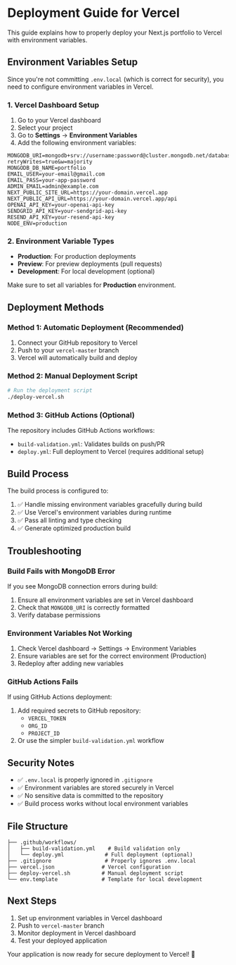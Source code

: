 # Deployment Guide for Vercel

This guide explains how to properly deploy your Next.js portfolio to Vercel with environment variables.

## Environment Variables Setup

Since you're not committing `.env.local` (which is correct for security), you need to configure environment variables in Vercel.

### 1. Vercel Dashboard Setup

1. Go to your Vercel dashboard
2. Select your project
3. Go to **Settings** → **Environment Variables**
4. Add the following environment variables:

```
MONGODB_URI=mongodb+srv://username:password@cluster.mongodb.net/database?retryWrites=true&w=majority
MONGODB_DB_NAME=portfolio
EMAIL_USER=your-email@gmail.com
EMAIL_PASS=your-app-password
ADMIN_EMAIL=admin@example.com
NEXT_PUBLIC_SITE_URL=https://your-domain.vercel.app
NEXT_PUBLIC_API_URL=https://your-domain.vercel.app/api
OPENAI_API_KEY=your-openai-api-key
SENDGRID_API_KEY=your-sendgrid-api-key
RESEND_API_KEY=your-resend-api-key
NODE_ENV=production
```

### 2. Environment Variable Types

- **Production**: For production deployments
- **Preview**: For preview deployments (pull requests)
- **Development**: For local development (optional)

Make sure to set all variables for **Production** environment.

## Deployment Methods

### Method 1: Automatic Deployment (Recommended)

1. Connect your GitHub repository to Vercel
2. Push to your `vercel-master` branch
3. Vercel will automatically build and deploy

### Method 2: Manual Deployment Script

```bash
# Run the deployment script
./deploy-vercel.sh
```

### Method 3: GitHub Actions (Optional)

The repository includes GitHub Actions workflows:

- `build-validation.yml`: Validates builds on push/PR
- `deploy.yml`: Full deployment to Vercel (requires additional setup)

## Build Process

The build process is configured to:

1. ✅ Handle missing environment variables gracefully during build
2. ✅ Use Vercel's environment variables during runtime
3. ✅ Pass all linting and type checking
4. ✅ Generate optimized production build

## Troubleshooting

### Build Fails with MongoDB Error

If you see MongoDB connection errors during build:

1. Ensure all environment variables are set in Vercel dashboard
2. Check that `MONGODB_URI` is correctly formatted
3. Verify database permissions

### Environment Variables Not Working

1. Check Vercel dashboard → Settings → Environment Variables
2. Ensure variables are set for the correct environment (Production)
3. Redeploy after adding new variables

### GitHub Actions Fails

If using GitHub Actions deployment:

1. Add required secrets to GitHub repository:
   - `VERCEL_TOKEN`
   - `ORG_ID`
   - `PROJECT_ID`
2. Or use the simpler `build-validation.yml` workflow

## Security Notes

- ✅ `.env.local` is properly ignored in `.gitignore`
- ✅ Environment variables are stored securely in Vercel
- ✅ No sensitive data is committed to the repository
- ✅ Build process works without local environment variables

## File Structure

```
├── .github/workflows/
│   ├── build-validation.yml    # Build validation only
│   └── deploy.yml             # Full deployment (optional)
├── .gitignore                 # Properly ignores .env.local
├── vercel.json               # Vercel configuration
├── deploy-vercel.sh          # Manual deployment script
└── env.template              # Template for local development
```

## Next Steps

1. Set up environment variables in Vercel dashboard
2. Push to `vercel-master` branch
3. Monitor deployment in Vercel dashboard
4. Test your deployed application

Your application is now ready for secure deployment to Vercel! 🚀
